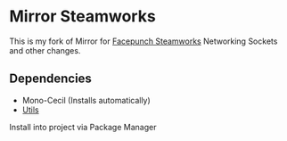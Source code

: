 # Mirror Steamworks
This is my fork of Mirror for [Facepunch Steamworks](https://wiki.facepunch.com/steamworks/) Networking Sockets and other changes.
## Dependencies
* Mono-Cecil (Installs automatically)
* [Utils](https://github.com/Agoxandr/Utils)

Install into project via Package Manager
